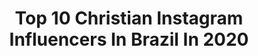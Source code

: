 ---
title: Top 10 Christian Instagram Influencers In Brazil In 2020
description: >-
  Find top christian Instagram influencers in Brazil in 2020. Most popular hashtags: #gratid #photography #photooftheday #godisgood.
platform: Instagram
profiles:
  - username: "jonas.christian"
    fullname: >-
      christian
    location: "Brazil"
    followers: 16142
    engagement: 423
    commentsToLikes: 0.049021
    id: ck6u0ph61h16w0j710juy82yy
    verified: false
    hashtags: "#xvdaminhairm"
  - username: "andressa_dangelo"
    fullname: >-
      Andressa D’Angelo Ruiv@
    location: "Brazil"
    followers: 14275
    engagement: 695
    commentsToLikes: 0.028416
    id: ck8t1kkblw4ie0j785eq2ni51
    verified: false
    hashtags: "#nike, #ruivice, #cabelogrande, #ruivasdobrasil"
  - username: "gibranmarten"
    fullname: >-
      Gibran Marten
    location: "Brazil"
    followers: 79488
    engagement: 254
    commentsToLikes: 0.021616
    id: ck5zyssroagrk0i14p13rfzxl
    verified: false
    hashtags: "#staydirumah, #corona, #untiltomorrow, #prayfortheworld"
  - username: "natanschulte"
    fullname: >-
      Natan Schulte #Russo
    location: "Brazil"
    followers: 18849
    engagement: 509
    commentsToLikes: 0.054622
    id: ck0ucb7uggfou0i19o7foni3z
    verified: true
    hashtags: "#countdown, #miketyson, #concentration, #dream"
  - username: "vanessinhapereira_"
    fullname: >-
      VANESSA P. RIBEIRO 🐎🐮💕
    location: "Brazil"
    followers: 3754
    engagement: 1877
    commentsToLikes: 0.042632
    id: ck8t2c6avyxe00j78tbm266um
    verified: false
    hashtags: "#medieval, #parauapebas, #igersfrance, #fairyfort"
  - username: "pamela_oficial_divulga_geral"
    fullname: >-
      Pamela_oficial_divulga_geral✨💎
    location: "Brazil"
    followers: 17750
    engagement: 800
    commentsToLikes: 0.476680
    id: ck8t20byjxr6y0j78lvt2kgp3
    verified: false
    hashtags: "#chuvadeamor, #sdv, #chuvadelikes, #instachile"
  - username: "gael"
    fullname: >-
      GAEL
    location: "Brazil"
    followers: 1953207
    engagement: 1674
    commentsToLikes: 0.005327
    id: ck14ihnwdfg500i19ip2lhk9h
    verified: true
    hashtags: "#chateado, #chicco, #chiccobrasil, #bbb20"
  - username: "evenybraga"
    fullname: >-
      E V E N Y  B R A G A®
    location: "Brazil"
    followers: 69816
    engagement: 215
    commentsToLikes: 0.079567
    id: ck6tsazhn3qyr0j71qm7qo8tz
    verified: true
    hashtags: "#gratid, #ele, #evenybraga, #palavracantada"
  - username: "carolgarciapr"
    fullname: >-
      Carol G.
    location: "Brazil"
    followers: 33293
    engagement: 1333
    commentsToLikes: 0.010419
    id: ck14gw2wc7bgh0i1989rf4hsh
    verified: false
    hashtags: "#desenho, #commissionsopen, #digitalartist, #star"
  - username: "letylribeiro"
    fullname: >-
      LETÍCIA CHRISTIANELLI
    location: "Brazil"
    followers: 17897
    engagement: 206
    commentsToLikes: 0.238053
    id: ck8t39dvg2fch0j786zzw1ctr
    verified: false
    hashtags: "#amordamamae, #confian, #positividade, #mamaebabona"
---